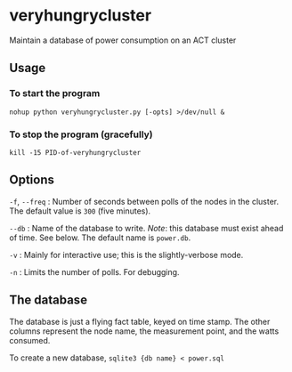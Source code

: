 # veryhungrycluster
Maintain a database of power consumption on an ACT cluster

## Usage

### To start the program

`nohup python veryhungrycluster.py [-opts] >/dev/null &`

### To stop the program (gracefully)

`kill -15 PID-of-veryhungrycluster`


## Options

`-f`, `--freq` : Number of seconds between polls of the nodes in the cluster.
The default value is `300` (five minutes).

`--db` : Name of the database to write. *Note*: this database must exist ahead of time. See below.
The default name is `power.db`.

`-v` : Mainly for interactive use; this is the slightly-verbose mode.

`-n` : Limits the number of polls. For debugging.

## The database

The database is just a flying fact table, keyed on time stamp. The other 
columns represent the node name, the measurement point, and the watts consumed.

To create a new database, `sqlite3 {db name} < power.sql`


